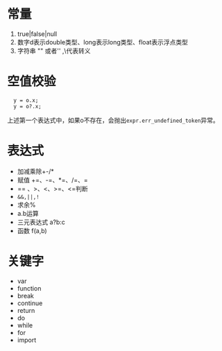 # 常量
1. true|false|null
2. 数字d表示double类型、long表示long类型、float表示浮点类型
3. 字符串 "" 或者'' ,\代表转义

# 空值校验
```
  y = o.x;
  y = o?.x;
```
上述第一个表达式中，如果o不存在，会抛出`expr.err_undefined_token`异常。

# 表达式
* 加减乘除+-/* 
* 赋值 +=、-=、*=、/=、=
* == 、>、<、>=、<=判断
* `&&,||,!`
* 求余%
* a.b运算
* 三元表达式 a?b:c
* 函数 f(a,b)
# 关键字
* var
* function 
* break
* continue
* return 
* do
* while
* for
* import